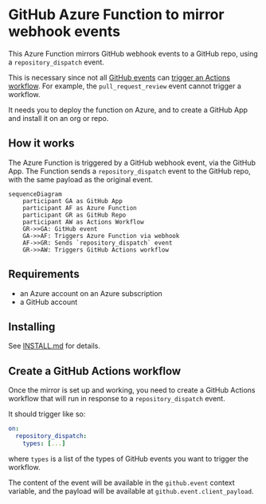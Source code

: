 # GitHub Azure Function to mirror webhook events

This Azure Function mirrors GitHub webhook events to a GitHub repo, using a `repository_dispatch` event.

This is necessary since not all [GitHub events](https://docs.github.com/en/enterprise-cloud@latest/webhooks/webhook-events-and-payloads) can [trigger an Actions workflow](https://docs.github.com/en/enterprise-cloud@latest/actions/using-workflows/events-that-trigger-workflows). For example, the `pull_request_review` event cannot trigger a workflow.

It needs you to deploy the function on Azure, and to create a GitHub App and install it on an org or repo.

## How it works

The Azure Function is triggered by a GitHub webhook event, via the GitHub App. The Function sends a `repository_dispatch` event to the GitHub repo, with the same payload as the original event.

```mermaid
sequenceDiagram
    participant GA as GitHub App
    participant AF as Azure Function
    participant GR as GitHub Repo
    participant AW as Actions Workflow
    GR->>GA: GitHub event
    GA->>AF: Triggers Azure Function via webhook
    AF->>GR: Sends `repository_dispatch` event
    GR->>AW: Triggers GitHub Actions workflow
```

## Requirements

- an Azure account on an Azure subscription
- a GitHub account

## Installing

See [INSTALL.md](INSTALL.md) for details.

## Create a GitHub Actions workflow

Once the mirror is set up and working, you need to create a GitHub Actions workflow that will run in response to a `repository_dispatch` event.

It should trigger like so:

```yaml
on:
  repository_dispatch:
    types: [...]
```

where `types` is a list of the types of GitHub events you want to trigger the workflow.

The content of the event will be available in the `github.event` context variable, and the payload will be available at `github.event.client_payload`.
